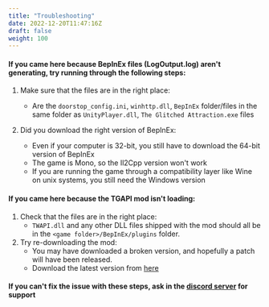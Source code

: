 ```yaml
---
title: "Troubleshooting"
date: 2022-12-20T11:47:16Z
draft: false
weight: 100
---
```


#### If you came here because BepInEx files (LogOutput.log) aren't generating, try running through the following steps:
1. Make sure that the files are in the right place:
   - Are the `doorstop_config.ini`, `winhttp.dll`, `BepInEx` folder/files in the same folder as `UnityPlayer.dll`, `The Glitched Attraction.exe` files

2. Did you download the right version of BepInEx:
   - Even if your computer is 32-bit, you still have to download the 64-bit version of BepInEx
   - The game is Mono, so the Il2Cpp version won't work
   - If you are running the game through a compatibility layer like Wine on unix systems, you still need the Windows version

#### If you came here because the TGAPI mod isn't loading:
1. Check that the files are in the right place:
   - `TWAPI.dll` and any other DLL files shipped with the mod should all be in the `<game folder>/BepInEx/plugins` folder.
2. Try re-downloading the mod:
   - You may have downloaded a broken version, and hopefully a patch will have been released.
   - Download the latest version from [here](https://github.com/TGA-Modding/TGAPI/releases/latest)


#### If you can't fix the issue with these steps, ask in the [discord server](https://discord.gg/rENUEg3MT5) for support
